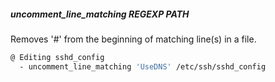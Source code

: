 ##### uncomment_line_matching REGEXP PATH

Removes '#' from the beginning of matching line(s) in a file.

```bash
@ Editing sshd_config
  - uncomment_line_matching 'UseDNS' /etc/ssh/sshd_config
```

